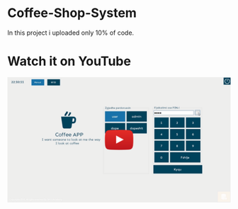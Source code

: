 # Coffee-Shop-System

In this project i uploaded only 10% of code.

# Watch it on YouTube 
[![IMAGE ALT TEXT HERE](https://github.com/rikirrulla/Coffee-Shop-System/blob/master/CoffeAppAndroid/tablet.png)](https://www.youtube.com/watch?v=sB5myT7fG-4)

